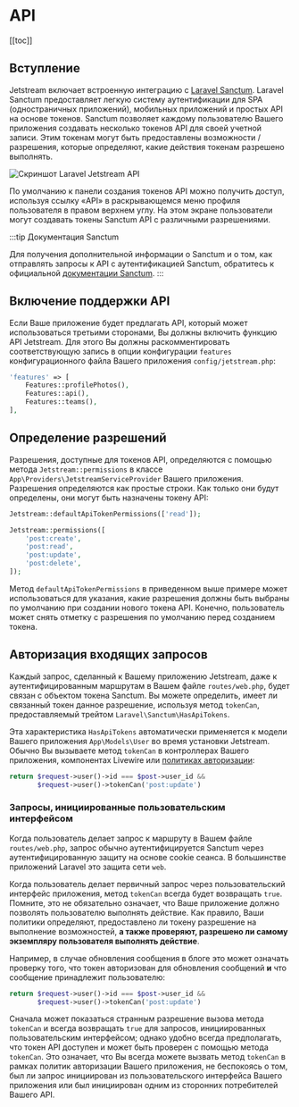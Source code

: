 # API

[[toc]]

## Вступление

Jetstream включает встроенную интеграцию с [Laravel Sanctum](https://laravel.com/docs/sanctum). Laravel Sanctum предоставляет легкую систему аутентификации для SPA (одностраничных приложений), мобильных приложений и простых API на основе токенов. Sanctum позволяет каждому пользователю Вашего приложения создавать несколько токенов API для своей учетной записи. Этим токенам могут быть предоставлены возможности / разрешения, которые определяют, какие действия токенам разрешено выполнять.

![Скриншот Laravel Jetstream API](./../../assets/img/api.png)

По умолчанию к панели создания токенов API можно получить доступ, используя ссылку «API» в раскрывающемся меню профиля пользователя в правом верхнем углу. На этом экране пользователи могут создавать токены Sanctum API с различными разрешениями.

:::tip Документация Sanctum

Для получения дополнительной информации о Sanctum и о том, как отправлять запросы к API с аутентификацией Sanctum, обратитесь к официальной [документации Sanctum](https://laravel.com/docs/sanctum).
:::

## Включение поддержки API

Если Ваше приложение будет предлагать API, который может использоваться третьими сторонами, Вы должны включить функцию API Jetstream. Для этого Вы должны раскомментировать соответствующую запись в опции конфигурации `features` конфигурационного файла Вашего приложения `config/jetstream.php`:

```php
'features' => [
    Features::profilePhotos(),
    Features::api(),
    Features::teams(),
],
```

## Определение разрешений

Разрешения, доступные для токенов API, определяются с помощью метода `Jetstream::permissions` в классе `App\Providers\JetstreamServiceProvider` Вашего приложения. Разрешения определяются как простые строки. Как только они будут определены, они могут быть назначены токену API:

```php
Jetstream::defaultApiTokenPermissions(['read']);

Jetstream::permissions([
    'post:create',
    'post:read',
    'post:update',
    'post:delete',
]);
```

Метод `defaultApiTokenPermissions` в приведенном выше примере может использоваться для указания, какие разрешения должны быть выбраны по умолчанию при создании нового токена API. Конечно, пользователь может снять отметку с разрешения по умолчанию перед созданием токена.

## Авторизация входящих запросов

Каждый запрос, сделанный к Вашему приложению Jetstream, даже к аутентифицированным маршрутам в Вашем файле `routes/web.php`, будет связан с объектом токена Sanctum. Вы можете определить, имеет ли связанный токен данное разрешение, используя метод `tokenCan`, предоставляемый трейтом `Laravel\Sanctum\HasApiTokens`.

Эта характеристика `HasApiTokens` автоматически применяется к модели Вашего приложения `App\Models\User` во время установки Jetstream. Обычно Вы вызываете метод `tokenCan` в контроллерах Вашего приложения, компонентах Livewire или [политиках авторизации](https://laravel.com/docs/authorization#creating-policies):

```php
return $request->user()->id === $post->user_id &&
       $request->user()->tokenCan('post:update')
```

### Запросы, инициированные пользовательским интерфейсом

Когда пользователь делает запрос к маршруту в Вашем файле `routes/web.php`, запрос обычно аутентифицируется Sanctum через аутентифицированную защиту на основе cookie сеанса. В большинстве приложений Laravel это защита сети `web`.

Когда пользователь делает первичный запрос через пользовательский интерфейс приложения, метод `tokenCan` всегда будет возвращать `true`. Помните, это не обязательно означает, что Ваше приложение должно позволять пользователю выполнять действие. Как правило, Ваши политики определяют, предоставлено ли токену разрешение на выполнение возможностей, **а также проверяют, разрешено ли самому экземпляру пользователя выполнять действие**.

Например, в случае обновления сообщения в блоге это может означать проверку того, что токен авторизован для обновления сообщений **и** что сообщение принадлежит пользователю:

```php
return $request->user()->id === $post->user_id &&
       $request->user()->tokenCan('post:update')
```

Сначала может показаться странным разрешение вызова метода `tokenCan` и всегда возвращать `true` для запросов, инициированных пользовательским интерфейсом; однако удобно всегда предполагать, что токен API доступен и может быть проверен с помощью метода `tokenCan`. Это означает, что Вы всегда можете вызвать метод `tokenCan` в рамках политик авторизации Вашего приложения, не беспокоясь о том, был ли запрос инициирован из пользовательского интерфейса Вашего приложения или был инициирован одним из сторонних потребителей Вашего API.
